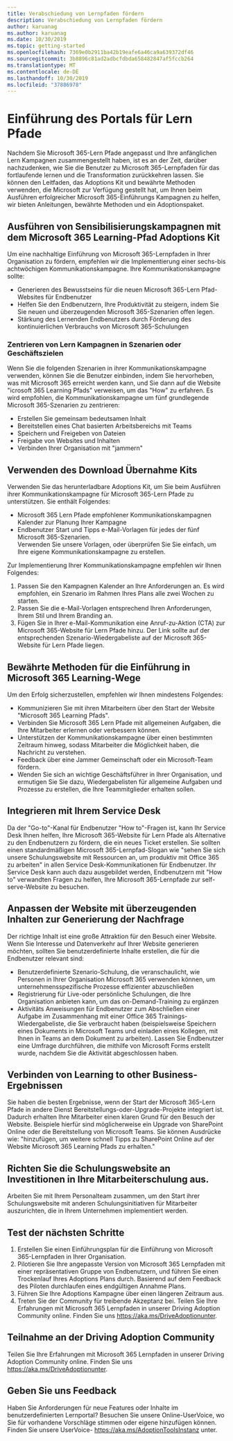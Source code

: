 ```yaml
---
title: Verabschiedung von Lernpfaden fördern
description: Verabschiedung von Lernpfaden fördern
author: karuanag
ms.author: karuanag
ms.date: 10/30/2019
ms.topic: getting-started
ms.openlocfilehash: 7369e0b2911ba42b19eafe6a46ca9a639372df46
ms.sourcegitcommit: 3b8896c81ad2adbcfdbda658482847af5fccb264
ms.translationtype: MT
ms.contentlocale: de-DE
ms.lasthandoff: 10/30/2019
ms.locfileid: "37886978"
---
```

# <a name="drive-adoption-of-your-learning-pathways-portal"></a>Einführung des Portals für Lern Pfade
Nachdem Sie Microsoft 365-Lern Pfade angepasst und Ihre anfänglichen Lern Kampagnen zusammengestellt haben, ist es an der Zeit, darüber nachzudenken, wie Sie die Benutzer zu Microsoft 365-Lernpfaden für das fortlaufende lernen und die Transformation zurückkehren lassen. Sie können den Leitfaden, das Adoptions Kit und bewährte Methoden verwenden, die Microsoft zur Verfügung gestellt hat, um Ihnen beim Ausführen erfolgreicher Microsoft 365-Einführungs Kampagnen zu helfen, wir bieten Anleitungen, bewährte Methoden und ein Adoptionspaket. 

## <a name="run-awareness-campaigns-with-microsoft-365-learning-pathway-adoption-kit"></a>Ausführen von Sensibilisierungskampagnen mit dem Microsoft 365 Learning-Pfad Adoptions Kit
Um eine nachhaltige Einführung von Microsoft 365-Lernpfaden in Ihrer Organisation zu fördern, empfehlen wir die Implementierung einer sechs-bis achtwöchigen Kommunikationskampagne. Ihre Kommunikationskampagne sollte: 

- Generieren des Bewusstseins für die neuen Microsoft 365-Lern Pfad-Websites für Endbenutzer
- Helfen Sie den Endbenutzern, Ihre Produktivität zu steigern, indem Sie Sie neuen und überzeugenden Microsoft 365-Szenarien offen legen. 
- Stärkung des Lernenden Endbenutzers durch Förderung des kontinuierlichen Verbrauchs von Microsoft 365-Schulungen

### <a name="center-your-learning-campaigns-around-scenarios-or-business-goals"></a>Zentrieren von Lern Kampagnen in Szenarien oder Geschäftszielen
Wenn Sie die folgenden Szenarien in ihrer Kommunikationskampagne verwenden, können Sie die Benutzer einbinden, indem Sie hervorheben, was mit Microsoft 365 erreicht werden kann, und Sie dann auf die Website "icrosoft 365 Learning Pfads" verweisen, um das "How" zu erfahren. Es wird empfohlen, die Kommunikationskampagne um fünf grundlegende Microsoft 365-Szenarien zu zentrieren:

- Erstellen Sie gemeinsam bedeutsamen Inhalt
- Bereitstellen eines Chat basierten Arbeitsbereichs mit Teams
- Speichern und Freigeben von Dateien
- Freigabe von Websites und Inhalten
- Verbinden Ihrer Organisation mit "jammern"

## <a name="use-the-download-adoption-kit"></a>Verwenden des Download Übernahme Kits
Verwenden Sie das herunterladbare Adoptions Kit, um Sie beim Ausführen ihrer Kommunikationskampagne für Microsoft 365-Lern Pfade zu unterstützen. Sie enthält Folgendes: 

- Microsoft 365 Lern Pfade empfohlener Kommunikationskampagnen Kalender zur Planung Ihrer Kampagne
- Endbenutzer Start und Tipps e-Mail-Vorlagen für jedes der fünf Microsoft 365-Szenarien.    
Verwenden Sie unsere Vorlagen, oder überprüfen Sie Sie einfach, um Ihre eigene Kommunikationskampagne zu erstellen.

Zur Implementierung Ihrer Kommunikationskampagne empfehlen wir Ihnen Folgendes: 
1. Passen Sie den Kampagnen Kalender an Ihre Anforderungen an. Es wird empfohlen, ein Szenario im Rahmen Ihres Plans alle zwei Wochen zu starten.
2. Passen Sie die e-Mail-Vorlagen entsprechend Ihren Anforderungen, Ihrem Stil und Ihrem Branding an.
3. Fügen Sie in Ihrer e-Mail-Kommunikation eine Anruf-zu-Aktion (CTA) zur Microsoft 365-Website für Lern Pfade hinzu. Der Link sollte auf der entsprechenden Szenario-Wiedergabeliste auf der Microsoft 365-Website für Lern Pfade liegen.

## <a name="microsoft-365-learning-pathways-adoption-best-practices"></a>Bewährte Methoden für die Einführung in Microsoft 365 Learning-Wege
Um den Erfolg sicherzustellen, empfehlen wir Ihnen mindestens Folgendes:
- Kommunizieren Sie mit ihren Mitarbeitern über den Start der Website "Microsoft 365 Learning Pfads".  
- Verbinden Sie Microsoft 365 Lern Pfade mit allgemeinen Aufgaben, die Ihre Mitarbeiter erlernen oder verbessern können.
- Unterstützen der Kommunikationskampagne über einen bestimmten Zeitraum hinweg, sodass Mitarbeiter die Möglichkeit haben, die Nachricht zu verstehen.
- Feedback über eine Jammer Gemeinschaft oder ein Microsoft-Team fördern.
- Wenden Sie sich an wichtige Geschäftsführer in Ihrer Organisation, und ermutigen Sie Sie dazu, Wiedergabelisten für allgemeine Aufgaben und Prozesse zu erstellen, die Ihre Teammitglieder erhalten sollen.  

## <a name="integrate-with-your-service-desk"></a>Integrieren mit Ihrem Service Desk
Da der "Go-to"-Kanal für Endbenutzer "How to"-Fragen ist, kann Ihr Service Desk Ihnen helfen, Ihre Microsoft 365-Website für Lern Pfade als Alternative zu den Endbenutzern zu fördern, die ein neues Ticket erstellen. Sie sollten einen standardmäßigen Microsoft 365-Lernpfad-Slogan wie "sehen Sie sich unsere Schulungswebsite mit Ressourcen an, um produktiv mit Office 365 zu arbeiten" in allen Service Desk-Kommunikationen für Endbenutzer. Ihr Service Desk kann auch dazu ausgebildet werden, Endbenutzern mit "How to" verwandten Fragen zu helfen, Ihre Microsoft 365-Lernpfade zur self-serve-Website zu besuchen. 

## <a name="customize-the-site-with-compelling-content-to-generate-demand"></a>Anpassen der Website mit überzeugenden Inhalten zur Generierung der Nachfrage
Der richtige Inhalt ist eine große Attraktion für den Besuch einer Website. Wenn Sie Interesse und Datenverkehr auf Ihrer Website generieren möchten, sollten Sie benutzerdefinierte Inhalte erstellen, die für die Endbenutzer relevant sind: 
- Benutzerdefinierte Szenario-Schulung, die veranschaulicht, wie Personen in Ihrer Organisation Microsoft 365 verwenden können, um unternehmensspezifische Prozesse effizienter abzuschließen
- Registrierung für Live-oder persönliche Schulungen, die Ihre Organisation anbieten kann, um das on-Demand-Training zu ergänzen
- Aktivitäts Anweisungen für Endbenutzer zum Abschließen einer Aufgabe im Zusammenhang mit einer Office 365 Trainings-Wiedergabeliste, die Sie verbraucht haben (beispielsweise Speichern eines Dokuments in Microsoft Teams und einladen eines Kollegen, mit Ihnen in Teams an dem Dokument zu arbeiten). Lassen Sie Endbenutzer eine Umfrage durchführen, die mithilfe von Microsoft Forms erstellt wurde, nachdem Sie die Aktivität abgeschlossen haben.    

## <a name="connect-learning-to-other-business-outcomes"></a>Verbinden von Learning to other Business-Ergebnissen
Sie haben die besten Ergebnisse, wenn der Start der Microsoft 365-Lern Pfade in andere Dienst Bereitstellungs-oder-Upgrade-Projekte integriert ist. Dadurch erhalten Ihre Mitarbeiter einen klaren Grund für den Besuch der Website. Beispiele hierfür sind möglicherweise ein Upgrade von SharePoint Online oder die Bereitstellung von Microsoft Teams. Sie können Ausdrücke wie: "hinzufügen, um weitere schnell Tipps zu SharePoint Online auf der Website Microsoft 365 Learning Pfads zu erhalten."

## <a name="align-the-training-site-to-investments-in-your-employee-learning"></a>Richten Sie die Schulungswebsite an Investitionen in Ihre Mitarbeiterschulung aus.
Arbeiten Sie mit Ihrem Personalteam zusammen, um den Start ihrer Schulungswebsite mit anderen Schulungsinitiativen für Mitarbeiter auszurichten, die in Ihrem Unternehmen implementiert werden.

## <a name="next-steps-test"></a>Test der nächsten Schritte
1.  Erstellen Sie einen Einführungsplan für die Einführung von Microsoft 365-Lernpfaden in Ihrer Organisation.
2.  Pilotieren Sie Ihre angepasste Version von Microsoft 365 Lernpfaden mit einer repräsentativen Gruppe von Endbenutzern, und führen Sie einen Trockenlauf Ihres Adoptions Plans durch. Basierend auf dem Feedback des Piloten durchlaufen eines endgültigen Annahme Plans.
3.  Führen Sie Ihre Adoptions Kampagne über einen längeren Zeitraum aus. 
4.  Treten Sie der Community für treibende Akzeptanz bei. Teilen Sie Ihre Erfahrungen mit Microsoft 365 Lernpfaden in unserer Driving Adoption Community online. Finden Sie uns https://aka.ms/DriveAdoptionunter. 

## <a name="join-the-driving-adoption-community"></a>Teilnahme an der Driving Adoption Community

Teilen Sie Ihre Erfahrungen mit Microsoft 365 Lernpfaden in unserer Driving Adoption Community online.  Finden Sie uns https://aka.ms/DriveAdoptionunter.

## <a name="give-us-feedback"></a>Geben Sie uns Feedback

Haben Sie Anforderungen für neue Features oder Inhalte im benutzerdefinierten Lernportal?  Besuchen Sie unsere Online-UserVoice, wo Sie für vorhandene Vorschläge stimmen oder eigene hinzufügen können.  Finden Sie unsere UserVoice- https://aka.ms/AdoptionToolsInstanz unter.
